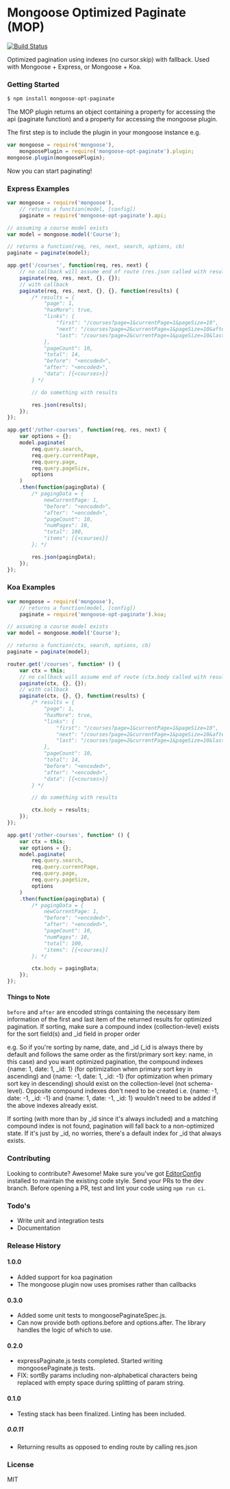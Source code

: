 # Mongoose Optimized Paginate (MOP)
[![Build Status](https://travis-ci.org/tesfaldet/mongoose-opt-paginate.svg?branch=master)](https://travis-ci.org/tesfaldet/mongoose-opt-paginate)

Optimized pagination using indexes (no cursor.skip) with fallback. Used with Mongoose + Express, or Mongoose + Koa.

### Getting Started
```sh
$ npm install mongoose-opt-paginate
```
The MOP plugin returns an object containing a property for accessing the api (paginate function) and a property for accessing the mongoose plugin.

The first step is to include the plugin in your mongoose instance e.g.

```js
var mongoose = require('mongoose'),
	mongoosePlugin = require('mongoose-opt-paginate').plugin;
mongoose.plugin(mongoosePlugin);
```

Now you can start paginating!

### Express Examples
```js
var mongoose = require('mongoose'),
	// returns a function(model, [config])
	paginate = require('mongoose-opt-paginate').api;

// assuming a course model exists
var model = mongoose.model('Course');

// returns a function(req, res, next, search, options, cb)
paginate = paginate(model);

app.get('/courses', function(req, res, next) {
	// no callback will assume end of route (res.json called with results)
	paginate(req, res, next, {}, {});
	// with callback
	paginate(req, res, next, {}, {}, function(results) {
		/* results = {
			"page": 1,
			"hasMore": true,
			"links": {
				"first": "/courses?page=1&currentPage=1&pageSize=10",
				"next": "/courses?page=2&currentPage=1&pageSize=10&after=<encoded>",
				"last": "/courses?page=2&currentPage=1&pageSize=10&last=true"
			},
			"pageCount": 10,
			"total": 14,
			"before": "<encoded>",
			"after": "<encoded>",
			"data": [{<courses>}]
		} */

		// do something with results

		res.json(results);
	});
});

app.get('/other-courses', function(req, res, next) {
	var options = {};
	model.paginate(
		req.query.search,
		req.query.currentPage,
		req.query.page,
		req.query.pageSize,
		options
	)
	.then(function(pagingData) {
		/* pagingData = {
			newCurrentPage: 1,
			"before": "<encoded>",
			"after": "<encoded>",
			"pageCount": 10,
			"numPages": 10,
			"total": 100,
			"items": [{<courses}]
		}; */

		res.json(pagingData);
	});
});
```

### Koa Examples
```js
var mongoose = require('mongoose'),
	// returns a function(model, [config])
	paginate = require('mongoose-opt-paginate').koa;

// assuming a course model exists
var model = mongoose.model('Course');

// returns a function(ctx, search, options, cb)
paginate = paginate(model);

router.get('/courses', function* () {
	var ctx = this;
	// no callback will assume end of route (ctx.body called with results)
	paginate(ctx, {}, {});
	// with callback
	paginate(ctx, {}, {}, function(results) {
		/* results = {
			"page": 1,
			"hasMore": true,
			"links": {
				"first": "/courses?page=1&currentPage=1&pageSize=10",
				"next": "/courses?page=2&currentPage=1&pageSize=10&after=<encoded>",
				"last": "/courses?page=2&currentPage=1&pageSize=10&last=true"
			},
			"pageCount": 10,
			"total": 14,
			"before": "<encoded>",
			"after": "<encoded>",
			"data": [{<courses>}]
		} */

		// do something with results

		ctx.body = results;
	});
});

app.get('/other-courses', function* () {
	var ctx = this;
	var options = {};
	model.paginate(
		req.query.search,
		req.query.currentPage,
		req.query.page,
		req.query.pageSize,
		options
	)
	.then(function(pagingData) {
		/* pagingData = {
			newCurrentPage: 1,
			"before": "<encoded>",
			"after": "<encoded>",
			"pageCount": 10,
			"numPages": 10,
			"total": 100,
			"items": [{<courses}]
		}; */

		ctx.body = pagingData;
	});
});
```

#### Things to Note

`before` and `after` are encoded strings containing the necessary item information of the first and last item of the returned results for optimized pagination. If sorting, make sure a compound index (collection-level) exists for the sort field(s) and _id field in proper order

e.g. So if you're sorting by name, date, and _id (_id is always there by default and follows the same order as the first/primary sort key: name, in this case) and you want optimized pagination, the compound indexes {name: 1, date: 1, _id: 1} (for optimization when primary sort key in ascending) and {name: -1, date: 1, _id: -1} (for optimization when primary sort key in descending) should exist on the collection-level (not schema-level). Opposite compound indexes don't need to be created i.e. {name: -1, date: -1, _id: -1} and {name: 1, date: -1, _id: 1} wouldn't need to be added if the above indexes already exist.

If sorting (with more than by _id since it's always included) and a matching compound index is not found, pagination will fall back to a non-optimized state. If it's just by _id, no worries, there's a default index for _id that always exists.

### Contributing

Looking to contribute? Awesome! Make sure you've got [EditorConfig](http://editorconfig.org/#download) installed to maintain the existing code style. Send your PRs to the dev branch. Before opening a PR, test and lint your code using `npm run ci`.

### Todo's
- Write unit and integration tests
- Documentation

### Release History
#### 1.0.0
- Added support for koa pagination
- The mongoose plugin now uses promises rather than callbacks

#### 0.3.0
- Added some unit tests to mongoosePaginateSpec.js.
- Can now provide both options.before and options.after. The library handles the logic of which to use.

#### 0.2.0
- expressPaginate.js tests completed. Started writing mongoosePaginate.js tests.
- FIX: sortBy params including non-alphabetical characters being replaced with empty space during splitting of param string.

#### 0.1.0
- Testing stack has been finalized. Linting has been included.

##### 0.0.11
- Returning results as opposed to ending route by calling res.json

### License
MIT
